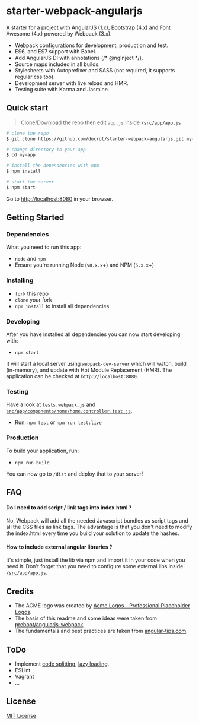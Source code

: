 # starter-webpack-angularjs

A starter for a project with AngularJS (1.x), Bootstrap (4.x) and Font Awesome (4.x) powered by Webpack (3.x).

* Webpack configurations for development, production and test.
* ES6, and ES7 support with Babel.
* Add AngularJS DI with annotations (/* @ngInject */).
* Source maps included in all builds.
* Stylesheets with Autoprefixer and SASS (not required, it supports regular css too).
* Development server with live reload and HMR.
* Testing suite with Karma and Jasmine.


## Quick start

> Clone/Download the repo then edit `app.js` inside [`/src/app/app.js`](/src/app/app.js)

```bash
# clone the repo
$ git clone https://github.com/ducrot/starter-webpack-angularjs.git my-app

# change directory to your app
$ cd my-app

# install the dependencies with npm
$ npm install

# start the server
$ npm start
```

Go to [http://localhost:8080](http://localhost:8080) in your browser.


## Getting Started

### Dependencies

What you need to run this app:

* `node` and `npm`
* Ensure you're running Node (`v8.x.x`+) and NPM (`5.x.x`+)

### Installing

* `fork` this repo
* `clone` your fork
* `npm install` to install all dependencies

### Developing

After you have installed all dependencies you can now start developing with:

* `npm start`

It will start a local server using `webpack-dev-server` which will watch, build (in-memory), and update with Hot Module Replacement (HMR). The application can be checked at `http://localhost:8080`.

### Testing

Have a look at [`tests.webpack.js`](src/tests.webpack.js) and [`src/app/components/home/home.controller.test.js`](src/app/components/home/home.controller.test.js).

* Run: `npm test` or `npm run test:live`

### Production

To build your application, run:

* `npm run build`

You can now go to `/dist` and deploy that to your server!


## FAQ

#### Do I need to add script / link tags into index.html ?

No, Webpack will add all the needed Javascript bundles as script tags and all the CSS files as link tags. The advantage is that you don't need to modify the index.html every time you build your solution to update the hashes.

#### How to include external angular libraries ?

It's simple, just install the lib via npm and import it in your code when you need it. Don't forget that you need to configure some external libs inside [`/src/app/app.js`](/src/app/app.js).


## Credits

- The ACME logo was created by [Acme Logos - Professional Placeholder Logos](http://acmelogos.com/).
- The basis of this readme and some ideas were taken from [preboot/angularjs-webpack](https://github.com/preboot/angularjs-webpack).
- The fundamentals and best practices are taken from [angular-tips.com](http://angular-tips.com/blog/2015/06/using-angular-1-dot-x-with-es6-and-webpack/).


## ToDo

* Implement [code splitting](https://webpack.js.org/guides/code-splitting/), [lazy loading](https://webpack.js.org/guides/lazy-loading/).
* ESLint
* Vagrant
* ...


## License

[MIT License](LICENSE)